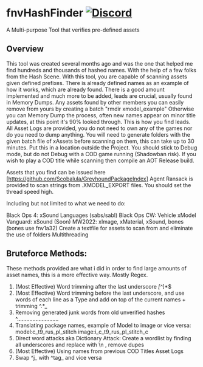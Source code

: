 # fnvHashFinder [![Discord](https://img.shields.io/badge/chat-Discord-blue.svg)](https://discord.gg/qqptpeVW)

A Multi-purpose Tool that verifies pre-defined assets

## Overview

This tool was created several months ago and was the one that helped me find hundreds and thousands of hashed names. With the help of a few folks from the Hash Scene.
With this tool, you are capable of scanning assets given defined prefixes.
There is already defined names as an example of how it works, which are already found.
There is a good amount implemented and much more to be added, leads are crucial, usually found in Memory Dumps.
Any assets found by other members you can easily remove from yours by creating a batch "rmdir xmodel_example"
Otherwise you can Memory Dump the process, often new names appear on minor title updates, at this point it's 90% looked through. This is how you find leads.
All Asset Logs are provided, you do not need to own any of the games nor do you need to dump anything.
You will need to generate folders with the given batch file of xAssets before scanning on them, this can take up to 30 minutes. Put this in a location outside the Project.
You should stick to Debug mode, but do not Debug with a COD game running (Shadowban risk). If you wish to play a COD title while scanning then compile an AOT Release build.

Assets that you find can be issued here [https://github.com/Scobalula/GreyhoundPackageIndex]
Agent Ransack is provided to scan strings from .XMODEL_EXPORT files. You should set the thread speed high.

Including but not limited to what we need to do:

Black Ops 4: xSound Languages (sabs/sabl)
Black Ops CW: Vehicle xModel
Vanguard: xSound
(Soon) MW2022: xImage, xMaterial, xSound, bones (bones use fnv1a32)
Create a textfile for assets to scan from and eliminate the use of folders
Multithreading

## Bruteforce Methods:

These methods provided are what i did in order to find large amounts of asset names, this is a more effective way. Mostly Regex.

1. (Most Effective) Word trimming after the last underscore		_[^_]*$
2. (Most Effective) Word trimming before the last underscore, and use words of each line as a Type and add on top of the current names + trimming		^.*_
3. Removing generated junk words from old unverified hashes		^...........................
4. Translating package names, example of Model to image or vice versa:		model:c_t9_rus_pl_stitch		image:i_c_t9_rus_pl_stitch_c
5. Direct word attacks aka Dictionary Attack: Create a wordlist by finding all underscores and replace with \n , remove dupes
6. (Most Effective) Using names from previous COD Titles Asset Logs
7. Swap ^j_ with ^tag_ and vice versa